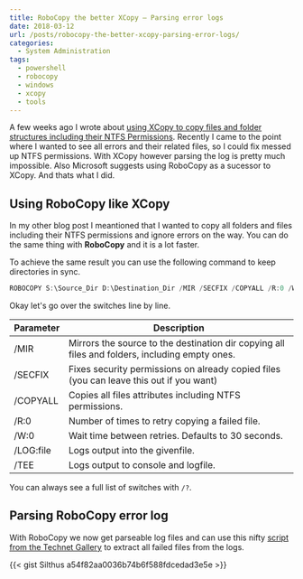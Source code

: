 ```yaml
---
title: RoboCopy the better XCopy – Parsing error logs
date: 2018-03-12
url: /posts/robocopy-the-better-xcopy-parsing-error-logs/
categories:
  - System Administration
tags:
  - powershell
  - robocopy
  - windows
  - xcopy
  - tools
---
```

A few weeks ago I wrote about [using XCopy to copy files and folder structures including their NTFS Permissions][1]. Recently I came to the point where I wanted to see all errors and their related files, so I could fix messed up NTFS permissions. With XCopy however parsing the log is pretty much impossible. Also Microsoft suggests using RoboCopy as a sucessor to XCopy. And thats what I did.

## Using RoboCopy like XCopy

In my other blog post I meantioned that I wanted to copy all folders and files including their NTFS permissions and ignore errors on the way. You can do the same thing with **RoboCopy** and it is a lot faster.

To achieve the same result you can use the following command to keep directories in sync.

```powershell
ROBOCOPY S:\Source_Dir D:\Destination_Dir /MIR /SECFIX /COPYALL /R:0 /W:0 /LOG:"C:\Logs\example_$(get-date -f "yyyy-MM-dd_hh-mm-ss").log" /TEE
```

Okay let's go over the switches line by line.

| Parameter | Description |
| --------- | ----------- |
| /MIR | Mirrors the source to the destination dir copying all files and folders, including empty ones. |
| /SECFIX | Fixes security permissions on already copied files (you can leave this out if you want) |
| /COPYALL | Copies all files attributes including NTFS permissions. |
| /R:0 | Number of times to retry copying a failed file. |
| /W:0 | Wait time between retries. Defaults to 30 seconds. |
| /LOG:file | Logs output into the givenfile. |
| /TEE | Logs output to console and logfile. |

You can always see a full list of switches with `/?`.

## Parsing RoboCopy error log

With RoboCopy we now get parseable log files and can use this nifty [script from the Technet Gallery][2] to extract all failed files from the logs.

{{< gist Silthus a54f82aa0036b74b6f588fdcedad3e5e >}}

&nbsp;

 [1]: /xcopy-files-keeping-ntfs-permissions-ignoring-errors/
 [2]: https://gallery.technet.microsoft.com/scriptcenter/Powershell-script-to-parse-a1bc8a92